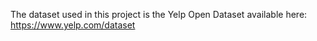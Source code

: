 The dataset used in this project is the Yelp Open Dataset available here: https://www.yelp.com/dataset
